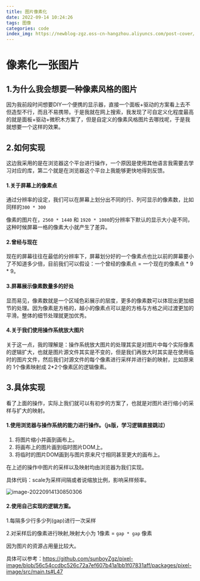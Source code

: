 ```yaml
---
title: 图片像素化
date: 2022-09-14 10:24:26
tags: 图像
categories: code
index_img: https://newblog-zgz.oss-cn-hangzhou.aliyuncs.com/post-cover/pixel-image.jpg
---
```


# 像素化一张图片

## 1.为什么我会想要一种像素风格的图片

因为我前段时间想要DIY一个便携的显示器，直接一个面板+驱动的方案看上去不但造型不行，而且不易携带。于是我就在网上搜索，我发现了可自定义化程度最高的就是面板+驱动+微积木方案了，但是自定义的像素风格图片去哪找呢，于是我就想要一个这样的效果。



## 2.如何实现

这边我采用的是在浏览器这个平台进行操作，一个原因是使用其他语言我需要去学习对应的库，第二个就是在浏览器这个平台上我能够更快地得到反馈。

#### 1.关于屏幕上的像素点

通过分辨率的设定，我们可以在屏幕上划分出不同的行、列可显示的像素数，比如同样的`300 * 300`

像素的图片在，`2560 * 1440` 和 `1920 * 1080`的分辨率下默认的显示大小是不同，这种时候屏幕一格的像素大小就产生了差异。

#### 2.曾经与现在

现在的屏幕往往在最低的分辨率下，屏幕划分好的一个像素点也比以前的屏幕要小了不知道多少倍，目前我们可以假设：一个曾经的像素点 = 一个现在的像素点 * 9 * 9。

#### 3.屏幕展示像素数量多的好处

显而易见，像素数就是一个区域色彩展示的层度，更多的像素数可以体现出更加细节的处理。因为像素是方格的，越小的像素点可以是的方格与方格之间过渡更加的平滑。整体的细节处理就更加优秀。

#### 4.关于我们使用操作系统放大图片

关于这一点，我的理解是：操作系统放大图片的处理其实是对图片中每个实际像素的逻辑扩大，也就是图片源文件其实是不变的，但是我们再放大时其实是在使用临时的图片文件，然后我们对源文件的每个像素进行采样并进行新的映射，比如原来的 1个像素映射成 2*2个像素区的逻辑像素。

## 3.具体实现

看了上面的操作，实际上我们就可以有初步的方案了，也就是对图片进行缩小的采样与扩大的映射。

#### 1.使用浏览器与操作系统的能力进行操作。（js版，学习逻辑直接跳过）

1. 将图片缩小并画到画布上。
2. 将画布上的图片画到临时图片DOM上。
3. 将临时的图片DOM画到与图片原来尺寸相同甚至更大的画布上。

在上述的操作中图片的采样以及映射均由浏览器为我们实现。

具体代码：scale为采样间隔或者说缩放比例，影响采样频率。

![image-20220914130850306](js.png)

#### 2.使用自己实现的逻辑方案。

1.每隔多少行多少列(gap)进行一次采样

2.对采样后的像素进行映射,映射大小为 1像素 = `gap * gap` 像素

因为图片的资源占用量比较大。

具体可以参考：https://github.com/sunboyZgz/pixel-image/blob/56c54ccdbc526c72a7ef607b41a1bb1f07831aff/packages/pixel-image/src/main.ts#L47


